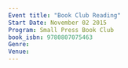 ```yaml
---
Event title: "Book Club Reading"
Start Date: November 02 2015
Program: Small Press Book Club
book_isbn: 9780807075463
Genre: 
Venue: 
---
```

